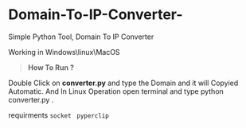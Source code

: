 # Domain-To-IP-Converter-
Simple Python Tool, Domain To IP Converter 

Working in Windows\linux\MacOS

> **How To Run ?**

Double Click on **converter.py**
and type the Domain and it will Copyied Automatic.
And In Linux Operation open terminal and type
python converter.py .

requirments
```socket ```
```pyperclip ```
